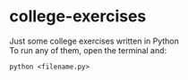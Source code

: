 # college-exercises

Just some college exercises written in Python<br>
To run any of them, open the terminal and:
```
python <filename.py>
```
